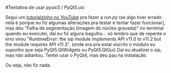 #Tentativa de usar pyuic5 / PyQt5.uic

Segui um [tutorialzinho no YouTube](https://www.youtube.com/watch?v=-TiUqw75oHY) pra fazer a *run.py* (se algo tiver errado nela é porque eu fiz algumas alterações pra testar e tentar fazer funcionar), mas deu "Falha de segmentação (imagem do núcleo gravada)" no terminal quando eu executei, daí eu fiz alguns bagulho... só lembro que de repente o erro virou "RuntimeError: the sip module implements API v11.0 to v11.2 but the  module requires API v11.3". (onde era pra estar escrito o módulo eu suponho que seja PyQt5.QtWidgets ou PyQt5.QtGui)
Daí eu atualizei o sip, mas não adiantou.
Tentei usar o PyQt4, mas deu pau na instalação.

Ou seja, não fiz nada.